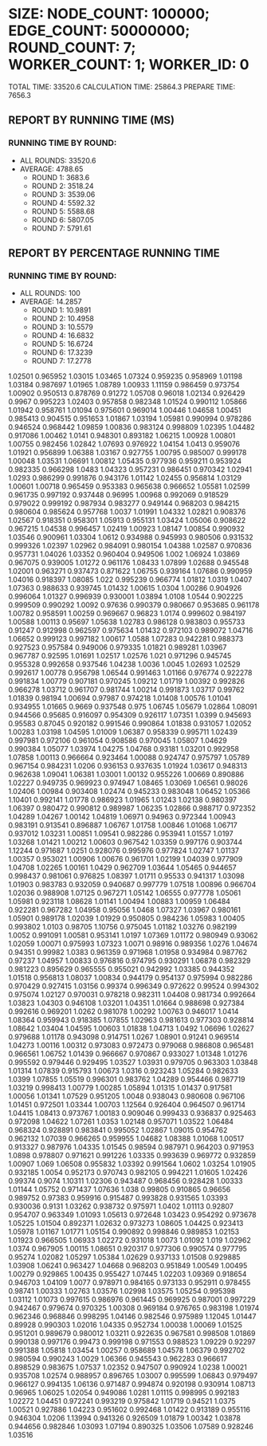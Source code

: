 
# SIZE: NODE_COUNT: 100000; EDGE_COUNT: 50000000; ROUND_COUNT: 7; WORKER_COUNT: 1; WORKER_ID: 0
 TOTAL TIME: 33520.6
 CALCULATION TIME: 25864.3
 PREPARE TIME: 7656.3

## REPORT BY RUNNING TIME (MS)

 ### RUNNING TIME BY ROUND:

  + ALL ROUNDS: 33520.6
  + AVERAGE: 4788.65
     + ROUND 1: 3683.6
     + ROUND 2: 3518.24
     + ROUND 3: 3539.06
     + ROUND 4: 5592.32
     + ROUND 5: 5588.68
     + ROUND 6: 5807.05
     + ROUND 7: 5791.61

## REPORT BY PERCENTAGE RUNNING TIME

 ### RUNNING TIME BY ROUND:

  + ALL ROUNDS: 100
  + AVERAGE: 14.2857
     + ROUND 1: 10.9891
     + ROUND 2: 10.4958
     + ROUND 3: 10.5579
     + ROUND 4: 16.6832
     + ROUND 5: 16.6724
     + ROUND 6: 17.3239
     + ROUND 7: 17.2778

1.02501 0.965952 1.03015 1.03465 1.07324 0.959235 0.958969 1.01198 1.03184 0.987697 1.01965 1.08789 1.00933 1.11159 0.986459 0.973754 1.00902 0.950513 0.878769 0.91272 1.05708 0.96018 1.02134 0.926429 0.9967 0.995223 1.02403 0.957858 0.982348 1.01524 0.990112 1.05866 1.01942 0.958761 1.01094 0.975601 0.969014 1.00446 1.04658 1.00451 0.985413 0.904515 0.951653 1.01867 1.03194 1.05981 0.990994 0.978286 0.946524 0.968442 1.09859 1.00836 0.983124 0.998809 1.02395 1.04482 0.917086 1.00462 1.0141 0.948301 0.893182 1.06215 1.00928 1.00801 1.00755 0.982456 1.02842 1.07693 0.976922 1.04154 1.0413 0.959076 1.01921 0.956899 1.06388 1.03167 0.927755 1.00795 0.985007 0.999178 1.00048 1.03531 1.06691 1.00812 1.05435 0.977936 0.959211 0.953924 0.982335 0.966298 1.0483 1.04323 0.957231 0.986451 0.970342 1.02941 1.0293 0.986299 0.991876 0.943176 1.01142 1.02455 0.956814 1.03129 1.00601 1.00718 0.965459 0.953383 0.965638 0.966652 1.05581 1.02599 0.961735 0.997192 0.937448 0.96995 1.00968 0.992069 0.918529 0.979022 0.999192 0.987934 0.983277 0.949144 0.968203 0.984215 0.980604 0.985624 0.957768 1.0037 1.01991 1.04332 1.02821 0.908376 1.02567 0.918351 0.958301 1.05913 0.955131 1.03424 1.05006 0.908622 0.967215 1.04538 0.996457 1.02419 1.00923 1.08147 1.00854 0.990932 1.03546 0.900961 1.03304 1.0612 0.934988 0.945993 0.980506 0.931532 0.999326 1.02397 1.02962 0.984091 0.980154 1.04388 1.02587 0.970836 0.957731 1.04026 1.03352 0.960404 0.949506 1.002 1.06924 1.03869 0.967075 0.939005 1.01272 0.961176 1.08433 1.07899 1.02688 0.945548 1.02001 0.963271 0.937473 0.871622 1.06755 0.939164 1.07686 0.990959 1.04016 0.918397 1.08085 1.022 0.995239 0.966774 1.01812 1.0319 1.0407 1.07363 0.988633 0.939745 1.01432 1.00615 1.0304 1.00286 0.904926 0.996064 1.01327 0.996939 0.930001 1.03894 1.0108 1.0544 0.902225 0.999509 0.990292 1.0092 0.97636 0.990379 0.980667 0.953685 0.961178 1.00782 0.958591 1.00259 0.969667 0.96823 1.0174 0.999602 0.984197 1.00588 1.00113 0.95697 1.05638 1.02783 0.986128 0.983803 0.955733 0.91247 0.912998 0.962597 0.975634 1.01432 0.972103 0.989072 1.04716 1.06652 0.999123 0.997182 1.00617 1.0588 1.07283 0.942281 0.988373 0.927523 0.957584 0.949006 0.979335 1.01821 0.989281 1.03967 0.967787 0.92595 1.01691 1.02517 1.02576 1.021 0.971296 0.945745 0.955328 0.992658 0.937546 1.04238 1.0036 1.0045 1.02693 1.02529 0.992617 1.00778 0.956798 1.06544 0.991463 1.01166 0.976774 0.922278 0.991834 1.00779 0.907181 0.970245 1.09212 1.01719 1.00392 0.992826 0.966278 1.03712 0.961707 0.981744 1.00214 0.991873 1.03717 0.99762 1.01839 0.98194 1.00694 0.97987 0.974218 1.01408 1.00576 1.01041 0.934955 1.01665 0.9669 0.937548 0.975 1.06745 1.05679 1.02864 1.08091 0.944566 0.95685 0.916097 0.954309 0.926117 1.07351 1.0399 0.945693 0.95583 0.87045 0.920182 0.991546 0.990864 1.01838 0.931057 1.02052 1.00283 1.03198 1.04595 1.01009 1.06387 0.958339 0.995711 1.02439 0.997981 0.972106 0.961054 0.908586 0.970045 1.05807 1.04629 0.990384 1.05077 1.03974 1.04275 1.04768 0.93181 1.03201 0.992958 1.07858 1.00113 0.966664 0.923464 1.00088 0.924747 0.975797 1.05789 0.967154 0.984231 1.0206 0.936153 0.937635 1.01924 1.03617 0.948313 0.962638 1.09041 1.06381 1.03001 1.00132 0.955226 1.00669 0.890886 1.02227 0.949735 0.969923 0.974947 1.08465 1.03069 1.06561 0.98026 1.02406 1.00984 0.903408 1.02474 0.945233 0.983048 1.06452 1.05366 1.10401 0.992141 1.01778 0.986923 1.01965 1.01243 1.02138 0.980397 1.06397 0.980472 0.990812 0.989987 1.06235 1.02866 0.988717 0.972352 1.04289 1.04267 1.00142 1.04819 1.06971 0.94963 0.972344 1.00943 0.983191 0.913541 0.896887 1.06767 1.01758 1.00846 1.01068 1.06717 0.937012 1.03231 1.00851 1.09541 0.982286 0.953941 1.01557 1.0197 1.03268 1.01421 1.00212 1.00603 0.967542 1.03359 0.997176 0.903744 1.12244 0.971687 1.0251 0.928076 0.995976 0.977824 1.02747 1.01137 1.00357 0.953021 1.00906 1.00676 0.961701 1.02199 1.04039 0.977909 1.04708 1.02265 1.00161 1.0429 0.962709 1.03644 1.05465 0.944657 0.998437 0.981061 0.976825 1.08397 1.01711 0.95533 0.941317 1.03098 1.01903 0.983783 0.932059 0.940687 0.997779 1.07518 1.00896 0.966704 1.02036 0.988908 1.07125 0.967271 1.05142 1.06555 0.977778 1.05061 1.05981 0.923118 1.08628 1.01141 1.00494 1.00883 1.00959 1.06484 0.922281 0.967282 1.04958 0.95056 1.0468 1.07327 1.03967 0.980161 1.05901 0.989178 1.02039 1.01929 0.950805 0.984236 1.05983 1.00405 0.993802 1.0103 0.98705 1.10756 0.975045 1.01182 1.03276 0.982199 1.0052 0.991091 1.00581 0.953141 1.0197 1.07369 1.01172 0.980949 0.93062 1.02059 1.00071 0.975993 1.07323 1.0071 0.98916 0.989356 1.0276 1.04674 0.94351 0.99982 1.0383 0.961359 0.971968 1.01958 0.934984 0.987762 0.97237 1.04957 1.00833 0.976816 0.974795 0.930291 1.06878 0.982329 0.981223 0.895629 0.965555 0.955021 0.942992 1.03385 0.944352 1.01518 0.956813 1.08037 1.00834 0.944179 0.954137 0.975994 0.982286 0.970429 0.927415 1.03156 0.99374 0.996349 0.972622 0.99524 0.994302 0.975074 1.02127 0.970031 0.978218 0.982311 1.04408 0.981734 0.992664 1.03823 1.04303 0.946108 1.03201 1.04351 1.01664 0.988698 0.927384 0.992616 0.969201 1.0262 0.981078 1.00292 1.00763 0.946017 1.0414 1.08364 0.959943 0.918385 1.07855 1.02963 0.981613 0.977303 0.928814 1.08642 1.03404 1.04595 1.00603 1.01838 1.04713 1.0492 1.06696 1.02627 0.979688 1.01178 0.943098 0.914751 1.0267 1.08901 0.91241 0.969514 1.04273 1.00116 1.00312 0.973083 0.972473 0.979068 0.986808 0.965481 0.966561 1.06752 1.01439 0.966667 0.970867 0.933027 1.01348 1.01276 0.995592 0.979446 0.929495 1.03527 1.03931 0.979705 0.963303 1.03848 1.01314 1.07839 0.915793 1.00673 1.0316 0.923243 1.05284 0.982633 1.0399 1.07855 1.05519 0.996301 0.983762 1.04289 0.954466 0.987719 1.03219 0.998413 1.00779 1.00285 1.05894 1.01315 1.01437 0.917581 1.00056 1.01341 1.07529 0.951205 1.0048 0.938043 0.980608 0.967106 1.01451 0.972501 1.03344 1.00703 1.12564 0.926404 0.964507 0.961714 1.04415 1.08413 0.973767 1.00183 0.909046 0.999433 0.936837 0.925463 0.972098 1.04622 1.07261 1.0353 1.02148 0.957071 1.03522 1.06484 0.968324 0.928891 0.983841 0.995052 1.02867 1.09015 0.954762 0.962132 1.07039 0.966265 0.959955 1.04682 1.08388 1.01068 1.00517 0.913327 0.987976 1.04335 1.01545 0.98594 0.987971 0.964203 0.971953 1.0898 0.978807 0.971621 0.991226 1.03335 0.993639 0.969772 0.932859 1.00907 1.069 1.06508 0.955832 1.03392 0.991564 1.0602 1.03254 1.01905 0.932185 1.0054 0.952173 0.970743 0.982105 0.994221 1.01605 1.02426 0.99374 0.9074 1.10311 1.02306 0.943487 0.968456 0.928428 1.00333 1.01144 1.05752 0.971437 1.07636 1.038 0.99805 0.910865 0.96656 0.989752 0.97383 0.959916 0.915487 0.993828 0.931565 1.03393 0.930036 0.9131 1.03262 0.938732 0.975971 1.0402 1.01113 0.92807 0.954707 0.963349 1.01093 1.05613 0.972648 1.03423 0.954292 0.973678 1.05225 1.01504 0.892371 1.02632 0.973273 1.08605 1.04425 0.923413 1.05978 1.01167 1.01771 1.05154 0.990892 0.998846 0.989853 1.02153 1.01923 0.966505 1.06933 1.02272 0.931018 1.0073 1.01092 1.019 1.02962 1.0374 0.967905 1.00115 1.08651 0.920317 0.977306 0.990574 0.977795 0.95274 1.02082 1.05297 1.05384 1.02629 0.937133 1.01508 0.929885 1.03908 1.06241 0.963427 1.04668 0.968203 0.951849 1.00549 1.00495 1.00279 0.929865 1.00435 0.955427 1.07445 1.02203 1.09369 0.918654 0.946703 1.04109 1.0077 0.978971 0.984165 0.973133 0.952911 0.978455 0.98741 1.00333 1.02763 1.03576 1.02998 1.03575 1.05254 0.995398 1.03112 1.01073 0.997615 0.986976 0.961445 0.969925 0.987001 0.997229 0.942467 0.979674 0.970325 1.00308 0.969184 0.976765 0.983198 1.01974 0.962346 0.968846 0.998295 1.04146 0.982546 0.975989 1.12045 1.01447 0.89928 0.990303 1.02016 1.04335 0.952734 1.00038 1.00069 1.01525 0.951201 0.989679 0.980012 1.03211 0.922635 0.967581 0.998508 1.01869 0.990138 0.997176 0.99473 0.999198 0.971553 0.988523 1.09229 0.92297 0.991388 1.05818 1.03454 1.00257 0.958689 1.04578 1.06379 0.992702 0.980594 0.990243 1.0029 1.06366 0.945543 0.962283 0.966617 0.898529 0.983675 1.07537 1.02352 0.947507 0.990924 1.0238 1.00021 0.935708 1.02574 0.988957 0.896765 1.03007 0.995599 1.06843 0.979497 0.966127 0.994135 1.06136 0.971487 0.994874 0.920198 0.930914 1.08713 0.96965 1.06025 1.02054 0.949086 1.0281 1.01115 0.998995 0.992183 1.02272 1.04451 0.972241 0.993219 0.975842 1.01719 0.94521 1.0375 1.00521 0.927886 1.04223 0.951602 0.992468 1.01422 0.913189 0.955116 0.946304 1.0206 1.13994 0.941326 0.926509 1.01879 1.00342 1.03878 0.944656 0.982846 1.03093 1.07194 0.890325 1.03506 1.07589 0.928246 1.03516 